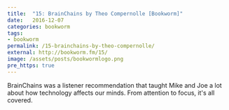 ```yaml
---
title:  "15: BrainChains by Theo Compernolle [Bookworm]"
date:   2016-12-07
categories: bookworm
tags:
- bookworm
permalink: /15-brainchains-by-theo-compernolle/
external: http://bookworm.fm/15/
image: /assets/posts/bookwormlogo.png
pre_https: true
---
```

BrainChains was a listener recommendation that taught Mike and Joe a lot about how technology affects our minds. From attention to focus, it's all covered.
<!--more-->